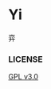 # Yi
弈

### LICENSE
[GPL v3.0](https://raw.githubusercontent.com/KoanJan/ChineseChess/master/LICENSE)
